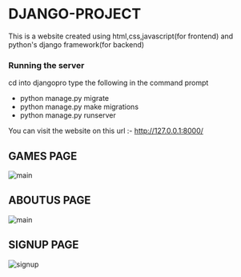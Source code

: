 # DJANGO-PROJECT
This is a website created using html,css,javascript(for frontend)
and python's django framework(for backend)
### Running the server
cd into djangopro
type the following  in the command prompt
 - python manage.py migrate
 - python manage.py make migrations
 - python manage.py runserver
 
 
You can visit the website on this url :- http://127.0.0.1:8000/


## GAMES PAGE

![main](https://user-images.githubusercontent.com/32770069/51695989-606d4580-202a-11e9-8614-44760974db78.png)



## ABOUTUS PAGE

![main](https://user-images.githubusercontent.com/32770069/51695487-2d768200-2029-11e9-8b89-a77c4d1caae9.png)

## SIGNUP PAGE

![signup](https://user-images.githubusercontent.com/32770069/51695515-42531580-2029-11e9-88d0-a2c8974b640b.png)
